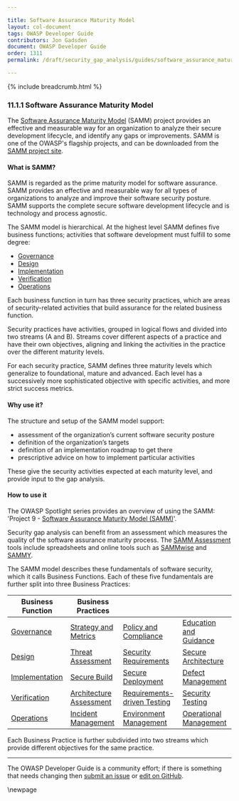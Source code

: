 ```yaml
---

title: Software Assurance Maturity Model
layout: col-document
tags: OWASP Developer Guide
contributors: Jon Gadsden
document: OWASP Developer Guide
order: 1311
permalink: /draft/security_gap_analysis/guides/software_assurance_maturity_model/

---
```


{% include breadcrumb.html %}

### 11.1.1 Software Assurance Maturity Model

The [Software Assurance Maturity Model][samm] (SAMM) project provides an effective and measurable way for
an organization to analyze their secure development lifecycle, and identify any gaps or improvements.
SAMM is one of the OWASP's flagship projects, and can be downloaded from the [SAMM project site][samm-project].

#### What is SAMM?

SAMM is regarded as the prime maturity model for software assurance.
SAMM provides an effective and measurable way for all types of organizations to analyze and improve
their software security posture.
SAMM supports the complete secure software development lifecycle and is technology and process agnostic.

The SAMM model is hierarchical. At the highest level SAMM defines five business functions;
activities that software development must fulfill to some degree:

* [Governance][sammg]
* [Design][sammd]
* [Implementation][sammi]
* [Verification][sammv]
* [Operations][sammo]

Each business function in turn has three security practices,
which are areas of security-related activities that build assurance for the related business function.

Security practices have activities, grouped in logical flows and divided into two streams (A and B).
Streams cover different aspects of a practice and have their own objectives,
aligning and linking the activities in the practice over the different maturity levels.

For each security practice, SAMM defines three maturity levels which generalize to foundational, mature and advanced.
Each level has a successively more sophisticated objective with specific activities, and more strict success metrics.

#### Why use it?

The structure and setup of the SAMM model support:

* assessment of the organization’s current software security posture
* definition of the organization’s targets
* definition of an implementation roadmap to get there
* prescriptive advice on how to implement particular activities

These give the security activities expected at each maturity level, and provide input to the gap analysis.

#### How to use it

The OWASP Spotlight series provides an overview of using the SAMM:
'Project 9 - [Software Assurance Maturity Model (SAMM)][spotlight09]'.

Security gap analysis can benefit from an assessment which measures the quality of the software assurance maturity process.
The [SAMM Assessment][samma] tools include spreadsheets and online tools such as [SAMMwise][samwise] and [SAMMY][sammy].

The SAMM model describes these fundamentals of software security, which it calls Business Functions.
Each of these five fundamentals are further split into three Business Practices:

| Business Function       | Business Practices                 |                                        |        |
| ----------------------- | ---------------------------------- | -------------------------------------- | ------ |
| [Governance][sammg]     | [Strategy and Metrics][sammgsm]    | [Policy and Compliance][sammgpc]       | [Education and Guidance][sammgeg] |
| [Design][sammd]         | [Threat Assessment][sammdta]       | [Security Requirements][sammdsr]       | [Secure Architecture][sammdsa]    |
| [Implementation][sammi] | [Secure Build][sammisb]            | [Secure Deployment][sammisd]           | [Defect Management][sammidm]      |
| [Verification][sammv]   | [Architecture Assessment][sammvaa] | [Requirements-driven Testing][sammvrt] | [Security Testing][sammvst]       |
| [Operations][sammo]     | [Incident Management][sammoim]     | [Environment Management][sammoem]      | [Operational Management][sammoom] |

Each Business Practice is further subdivided into two streams which provide different objectives for the same practice.

----

The OWASP Developer Guide is a community effort; if there is something that needs changing
then [submit an issue][issue130101] or [edit on GitHub][edit130101].

[edit130101]: https://github.com/OWASP/www-project-developer-guide/blob/main/draft/13-security-gap-analysis/01-guides/01-samm.md
[issue130101]: https://github.com/OWASP/www-project-developer-guide/issues/new?labels=content&template=request.md&title=Update:%2013-security-gap-analysis/01-guides/01-samm
[samm]: https://owaspsamm.org/about/
[samma]: https://owaspsamm.org/assessment/
[sammd]: https://owaspsamm.org/model/design/
[sammdsa]: https://owaspsamm.org/model/design/secure-architecture/
[sammdsr]: https://owaspsamm.org/model/design/security-requirements/
[sammdta]: https://owaspsamm.org/model/design/threat-assessment/
[sammg]: https://owaspsamm.org/model/governance/
[sammgeg]: https://owaspsamm.org/model/governance/education-and-guidance/
[sammgpc]: https://owaspsamm.org/model/governance/policy-and-compliance/
[sammgsm]: https://owaspsamm.org/model/governance/strategy-and-metrics/
[sammi]: https://owaspsamm.org/model/implementation/
[sammidm]: https://owaspsamm.org/model/implementation/defect-management/
[sammisb]: https://owaspsamm.org/model/implementation/secure-build/
[sammisd]: https://owaspsamm.org/model/implementation/secure-deployment/
[sammo]: https://owaspsamm.org/model/operations/
[sammoem]: https://owaspsamm.org/model/operations/environment-management/
[sammoim]: https://owaspsamm.org/model/operations/incident-management
[sammoom]: https://owaspsamm.org/model/operations/operational-management/
[sammv]: https://owaspsamm.org/model/verification/
[sammvaa]: https://owaspsamm.org/model/verification/architecture-assessment/
[sammvrt]: https://owaspsamm.org/model/verification/requirements-driven-testing/
[sammvst]: https://owaspsamm.org/model/verification/security-testing/
[samm-project]: https://owasp.org/www-project-samm/
[samwise]: https://github.com/owaspsamm/sammwise
[sammy]: https://sammy.codific.com/
[spotlight09]: https://youtu.be/N0zcZnkH5Wg

\newpage
